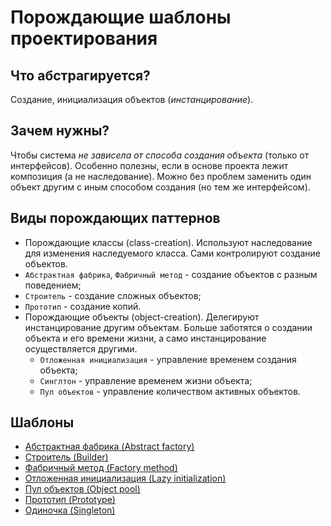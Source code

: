 # Порождающие шаблоны проектирования

## Что абстрагируется?

Создание, инициализация объектов (*инстанцирование*). 

## Зачем нужны?

Чтобы система *не зависела от способа создания объекта* (только от интерфейсов). 
Особенно полезны, если в основе проекта лежит композиция (а не наследование).
Можно без проблем заменить один объект другим с иным способом создания (но тем же интерфейсом).

## Виды порождающих паттернов

* Порождающие классы (class-creation). Используют наследование для изменения наследуемого класса. Сами контролируют создание объектов.
 * `Абстрактная фабрика`, `Фабричный метод` - создание объектов с разным поведением;
 * `Строитель` - создание сложных объектов;
 * `Прототип` - создание копий.
* Порождающие объекты (object-creation). Делегируют инстанцирование другим объектам. Больше заботятся о создании объекта и его времени жизни, а само инстанцирование осуществляется другими.
  * `Отложенная инициализация` - управление временем создания объекта;
  * `Синглтон` - управление временем жизни объекта;
  * `Пул объектов` - управление количеством активных объектов.

## Шаблоны

* [Абстрактная фабрика (Abstract factory)](./abstractFactory)
* [Строитель (Builder)](./builder)
* [Фабричный метод (Factory method)](./factoryMethod)
* [Отложенная инициализация (Lazy initialization)](./lazyInitialization)
* [Пул объектов (Object pool)](./pool)
* [Прототип (Prototype)](./prototype)
* [Одиночка (Singleton)](./singleton)
